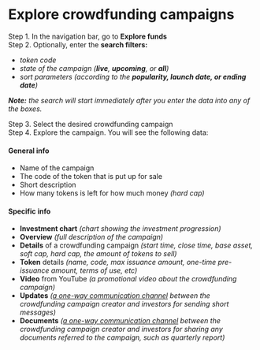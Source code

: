 # Explore crowdfunding campaigns



Step 1. In the navigation bar, go to **Explore funds**  
Step 2. Optionally, enter the **search filters:**

* _token code_
* _state of the campaign \(**live**, **upcoming**, or **all**\)_
* _sort parameters \(according to the **popularity, launch date, or ending date**\)_

_**Note:** the search will start immediately after you enter the data into any of the boxes._

Step 3. Select the desired crowdfunding campaign  
Step 4. Explore the campaign. You will see the following data:

#### General info <a id="general-info"></a>

* Name of the campaign
* The code of the token that is put up for sale
* Short description
* How many tokens is left for how much money _\(hard cap\)_

#### Specific info <a id="specific-info"></a>

* **Investment chart** _\(chart showing the investment progression\)_
* **Overview** _\(full description of the campaign\)_
* **Details** of a crowdfunding campaign _\(start time, close time, base asset, soft cap, hard cap, the amount of tokens to sell\)_
* **Token** details _\(name, code, max issuance amount, one-time pre-issuance amount, terms of use, etc\)_
* **Video** from YouTube _\(a promotional video about the crowdfunding campaign\)_
* **Updates** _\(_[_a one-way communication channel_](../crowdfunding-campaigns/fundraiser-investors-communication.md) _between the crowdfunding campaign creator and investors for sending short messages\)_
* **Documents** _\(_[_a one-way communication channel_](../crowdfunding-campaigns/fundraiser-investors-communication.md) _between the crowdfunding campaign creator and investors for sharing any documents referred to the campaign, such as quarterly report\)_



